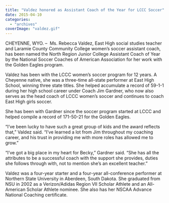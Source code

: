 ```yaml
---
title: "Valdez honored as Assistant Coach of the Year for LCCC Soccer"
date: 2015-04-10
categories: 
  - "archives"
coverImage: "valdez.gif"
---
```


CHEYENNE, WYO. –  Ms. Rebecca Valdez, East High social studies teacher and Laramie County Community College women’s soccer assistant coach, has been named the North Region Junior College Assistant Coach of Year by the National Soccer Coaches of American Association for her work with the Golden Eagles program.

Valdez has been with the LCCC women’s soccer program for 12 years. A Cheyenne native, she was a three-time all-state performer at East High School, winning three state titles. She helped accumulate a record of 59-1-1 during her high school career under Coach Jim Gardner, who now also serves as the head coach of LCCC women’s soccer and continues to coach East High girls soccer.

She has been with Gardner since the soccer program started at LCCC and helped compile a record of 171-50-21 for the Golden Eagles.

“I’ve been lucky to have such a great group of kids and the award reflects that,” Valdez said. “I’ve learned a lot from Jim throughout my coaching career, and his trust in providing me with more roles has allowed me to grow.”

“I’ve got a big place in my heart for Becky,” Gardner said. “She has all the attributes to be a successful coach with the support she provides, duties she follows through with, not to mention she’s an excellent teacher.”

Valdez was a four-year starter and a four-year all-conference performer at Northern State University in Aberdeen, South Dakota. She graduated from NSU in 2002 as a Verizon/Adidas Region VII Scholar Athlete and an All-American Scholar Athlete nominee. She also has her NSCAA Advance National Coaching certificate.
